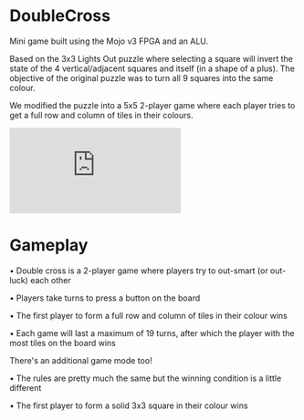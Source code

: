 # DoubleCross

Mini game built using the Mojo v3 FPGA and an ALU.

Based on the 3x3 Lights Out puzzle where selecting a square will invert the state of the 4 vertical/adjacent squares and itself (in a shape of a plus). The objective of the original puzzle was to turn all 9 squares into the same colour.

We modified the puzzle into a 5x5 2-player game where each player tries to get a full row and column of tiles in their colours.

![50.002 poster](https://github.com/latashalenus/DoubleCross/blob/master/double-cross.pdf)

# Gameplay

• Double cross is a 2-player game where players try to out-smart (or out-luck) each other

• Players take turns to press a button on the board

• The first player to form a full row and column of tiles in their colour wins

• Each game will last a maximum of 19 turns, after which the player with the most tiles on the board wins

There's an additional game mode too!

• The rules are pretty much the same but the winning condition is a little different 

• The first player to form a solid 3x3 square in their colour wins

